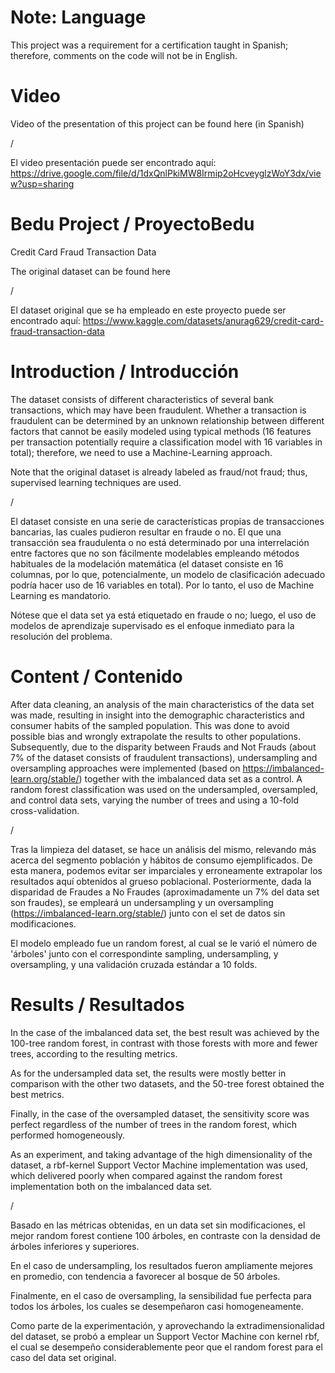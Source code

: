 # Note: Language
This project was a requirement for a certification taught in Spanish; therefore, comments on the code will not be in English.

# Video
Video of the presentation of this project can be found here (in Spanish)

/ 

El video presentación puede ser encontrado aquí: https://drive.google.com/file/d/1dxQnlPkiMW8Irmip2oHcveyglzWoY3dx/view?usp=sharing
# Bedu Project / ProyectoBedu
Credit Card Fraud Transaction Data

The original dataset can be found here

/

El dataset original que se ha empleado en este proyecto puede ser encontrado aquí:
https://www.kaggle.com/datasets/anurag629/credit-card-fraud-transaction-data

# Introduction / Introducción

The dataset consists of different characteristics of several bank transactions, which may have been fraudulent.
Whether a transaction is fraudulent can be determined by an unknown relationship between different factors that cannot be easily modeled using typical methods (16 features per transaction potentially require a classification model with 16 variables in total);
therefore, we need to use a Machine-Learning approach.

Note that the original dataset is already labeled as fraud/not fraud; thus, supervised learning techniques are used.

/

El dataset consiste en una serie de características propias de transacciones bancarias, las cuales pudieron resultar en fraude o no. 
El que una transacción sea fraudulenta o no está determinado por una interrelación entre factores que no son fácilmente modelables empleando métodos habituales de la modelación matemática (el dataset consiste en 16 columnas, por lo que, potencialmente, un modelo de clasificación adecuado podría hacer uso de 16 variables en total). 
Por lo tanto, el uso de Machine Learning es mandatorio.

Nótese que el data set ya está etiquetado en fraude o no; luego, el uso de modelos de aprendizaje supervisado es el enfoque inmediato para la resolución del problema.

# Content / Contenido
After data cleaning, an analysis of the main characteristics of the data set was made, resulting in insight into the demographic characteristics and consumer habits of the sampled population. This was done to avoid possible bias and wrongly extrapolate the results to other populations.
Subsequently, due to the disparity between Frauds and Not Frauds (about 7% of the dataset consists of fraudulent transactions), undersampling and oversampling approaches were implemented (based on https://imbalanced-learn.org/stable/) together with the imbalanced data set as a control.
A random forest classification was used on the undersampled, oversampled, and control data sets, varying the number of trees and using a 10-fold cross-validation.

/

Tras la limpieza del dataset, se hace un análisis del mismo, relevando más acerca del segmento población y hábitos de consumo ejemplificados. De esta manera, podemos evitar ser imparciales y erroneamente extrapolar los resultados aquí obtenidos al grueso poblacional.
Posteriormente, dada la disparidad de Fraudes a No Fraudes (aproximadamente un 7% del data set son fraudes), se empleará un undersampling y un oversampling (https://imbalanced-learn.org/stable/) junto con el set de datos sin modificaciones.

El modelo empleado fue un random forest, al cual se le varió el número de 'árboles' junto con el correspondinte sampling, undersampling, y oversampling, y una validación cruzada estándar a 10 folds.

# Results / Resultados
In the case of the imbalanced data set, the best result was achieved by the 100-tree random forest, in contrast with those forests with more and fewer trees, according to the resulting metrics.

As for the undersampled data set, the results were mostly better in comparison with the other two datasets, and the 50-tree forest obtained the best metrics.

Finally, in the case of the oversampled dataset, the sensitivity score was perfect regardless of the number of trees in the random forest, which performed homogeneously.

As an experiment, and taking advantage of the high dimensionality of the dataset, a rbf-kernel Support Vector Machine implementation was used, which delivered poorly when compared against the random forest implementation both on the imbalanced data set.

/

Basado en las métricas obtenidas, en un data set sin modificaciones, el mejor random forest contiene 100 árboles, en contraste con la densidad de árboles inferiores y superiores.

En el caso de undersampling, los resultados fueron ampliamente mejores en promedio, con tendencia a favorecer al bosque de 50 árboles.

Finalmente, en el caso de oversampling, la sensibilidad fue perfecta para todos los árboles, los cuales se desempeñaron casi homogeneamente.

Como parte de la experimentación, y aprovechando la extradimensionalidad del dataset, se probó a emplear un Support Vector Machine con kernel rbf, el cual se desempeño considerablemente peor que el random forest para el caso del data set original.

